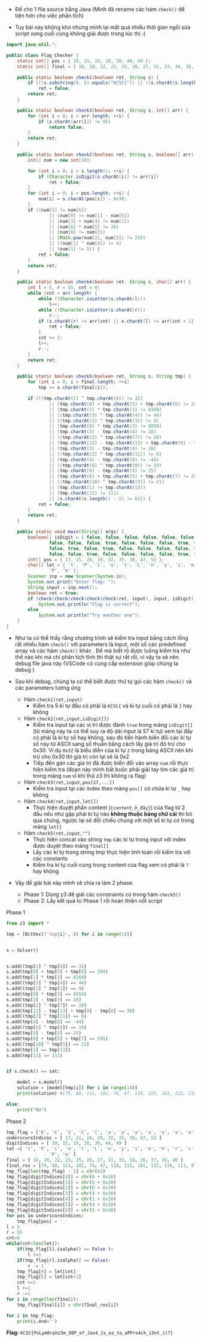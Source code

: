 - Đề cho 1 file source bằng Java (Mình đã rename các hàm `check()` để tiện hơn cho việc phân tích)

- Tuy bài này không khó nhưng mình lại mất quá nhiều thời gian ngồi sửa script xong cuối cùng không giải được trong lúc thi :(

```Java
import java.util.*;

public class Flag_Checker {
	static int[] pos = { 10, 15, 19, 28, 30, 44, 49 };
	static int[] f1nal = { 18, 20, 22, 23, 25, 26, 27, 31, 33, 34, 36, 37, 39, 40 };

	public static boolean check1(boolean ret, String s) {
		if ((!s.substring(0, 5).equals("KCSC{")) || !(s.charAt(s.length() - 1) == '}'))
			ret = false;
		return ret;
	}

	public static boolean check3(boolean ret, String s, int[] arr) {
		for (int i = 0; i < arr.length; ++i) {
			if (s.charAt(arr[i]) != 95)
				return false;
		}
		return ret;
	}

	public static boolean check2(boolean ret, String s, boolean[] arr) {
		int[] num = new int[10];

		for (int i = 0; i < s.length(); ++i) {
			if (Character.isDigit(s.charAt(i)) != arr[i])
				ret = false;
		}
		for (int i = 0; i < pos.length; ++i) {
			num[i] = s.charAt(pos[i]) - 0x30;
		}
		if ((num[1] != num[6])
				|| (num[0] != num[1] - num[6])
				|| (num[3] + num[4] != num[1])
				|| (num[6] * num[5] != 20)
				|| (num[0] != num[2])
				|| (Math.pow(num[3], num[5]) != 256)
				|| ((num[1] ^ num[4]) != 4)
				|| (num[1] != 5)) {
			ret = false;
		}
		return ret;
	}

	public static boolean check4(boolean ret, String s, char[] arr) {
		int l = 5, r = 55, cnt = 0;
		while (cnt < arr.length) {
			while (!Character.isLetter(s.charAt(l)))
				l++;
			while (!Character.isLetter(s.charAt(r)))
				r--;
			if (s.charAt(r) != arr[cnt] || s.charAt(l) != arr[cnt + 1]) {
				ret = false;
			}
			cnt += 2;
			l++;
			r--;
		}
		return ret;
	}

	public static boolean check5(boolean ret, String s, String tmp) {
		for (int i = 0; i < f1nal.length; ++i)
			tmp += s.charAt(f1nal[i]);

		if (((tmp.charAt(2) ^ tmp.charAt(0)) != 32)
				|| (tmp.charAt(0) + tmp.charAt(5) + tmp.charAt(6) != 294)
				|| (tmp.charAt(1) * tmp.charAt(3) != 8160)
				|| ((tmp.charAt(3) ^ tmp.charAt(4)) != 44)
				|| ((tmp.charAt(2) ^ tmp.charAt(3)) != 9)
				|| (tmp.charAt(0) * tmp.charAt(3) != 8058)
				|| (tmp.charAt(3) - tmp.charAt(4) != 28)
				|| ((tmp.charAt(2) ^ tmp.charAt(7)) != 28)
				|| (tmp.charAt(12) - tmp.charAt(13) + tmp.charAt(9) - tmp.charAt(8) != 38)
				|| (tmp.charAt(3) - tmp.charAt(4) != 28)
				|| ((tmp.charAt(2) ^ tmp.charAt(11)) != 0)
				|| (tmp.charAt(4) - tmp.charAt(6) != -44)
				|| ((tmp.charAt(6) ^ tmp.charAt(8)) != 19)
				|| (tmp.charAt(9) - tmp.charAt(5) != 25)
				|| (tmp.charAt(0) + tmp.charAt(5) + tmp.charAt(7) != 291)
				|| ((tmp.charAt(10) ^ tmp.charAt(5)) != 21)
				|| (tmp.charAt(1) != tmp.charAt(13))
				|| (tmp.charAt(11) != 111)
				|| (s.charAt(s.length() - 2) != 63)) {
			ret = false;
		}
		return ret;
	}

	public static void main(String[] args) {
		boolean[] isDigit = { false, false, false, false, false, false, false, false, false, false, true, false,
				false, false, false, true, false, false, false, true, false, false, false, false, false, false, false,
				false, true, false, true, false, false, false, false, false, false, false, false, false, false, false,
				false, false, true, false, false, false, false, true, false, false, false, false, false, false, false };
		int[] pos = { 17, 21, 24, 29, 32, 35, 38, 47, 52 };
		char[] let = { 't', 'P', 'i', 'o', 't', 'L', 'n', 'y', 'i', 'm', 'h', 'r', 'c', 'p', 'o', 'h', 'r', 'i',
				'P', 'm' };
		Scanner inp = new Scanner(System.in);
		System.out.print("Enter flag: ");
		String input = inp.next();
		boolean ret = true;
		if (check(check(check(check(check(ret, input), input, isDigit), input, pos), input, let), input, ""))
			System.out.println("Flag is correct");
		else
			System.out.println("Try another one");
	}
}

```
- Như ta có thể thấy rằng chương trình sẽ kiểm tra input bằng cách lồng rất nhiều hàm `check()` với parameters là input, một số các predefined array và các hàm `check()` khác . Để mà biết rõ được luồng kiểm tra như thế nào khi mà chỉ phân tích tĩnh thì thật sự rất rối, vì vậy ta sẽ nên debug file java này (VSCode có cung cấp extension giúp chúng ta debug )

- Sau khi debug, chúng ta có thể biết được thứ tự gọi các hàm `check()` và các parameters tương ứng
  	+ Hàm `check1(ret,input)`
  	  + Kiểm tra 5 kí tự đầu có phải là `KCSC{` và kí tự cuối có phải là `}` hay không
  	+ Hàm `check2(ret,input,isDigit[])`
  	  + Kiểm tra input tại các vị trí được đánh `true` trong mảng `isDigit[]` (từ mảng này ta có thể suy ra độ dài input là 57 kí tự) xem tại đấy có phải là kí tự số hay không, sau đó tiến hành biến đổi các kí tự số này từ ASCII sang số thuần bằng cách lấy giá trị đó trừ cho 0x30. Ví dụ `0x32` là biểu diễn của kí tự `2` trong bảng ASCII nên khi trừ cho 0x30 thì giá trị còn lại sẽ là 0x2
  	  + Tiếp đến gán các giá trị đã được biến đổi vào array `num` rồi thực hiện kiểm tra (đoạn này mình bắt buộc phải giải tay tìm các giá trị trong mảng `num` vì khi thử z3 thì không ra flag)
  	+ Hàm `check3(ret,input,pos[17,...])`
  	  + Kiểm tra input tại các index theo mảng `pos[]` có chứa kí tự `_` hay không
  	+ Hàm `check4(ret,input,let[])`
  	  + Thực hiện duyệt phần content (`{content_ở_đây}`) của flag từ 2 đầu nếu như gặp phải kí tự nào **không thuộc bảng chữ cái** thì bỏ qua chúng, ngược lại sẽ đối chiếu chúng với một số kí tự có trong mảng `let[]`
  	+ Hàm `check5(ret,input,"")`
  	  + Thực hiện concat vào string `tmp` các kí tự trong input với index được duyệt theo mảng `f1nal[]`
  	  + Lấy các kí tự trong string tmp thực hiện tính toán rồi kiểm tra với các constants
  	  + Kiểm tra kí tự cuối cùng trong content của flag xem có phải là `?` hay không

- Vậy để giải bài này mình sẽ chia ra làm 2 phase:
  + Phase 1: Dùng z3 để giải các constraints có trong hàm `check5()`
  + Phase 2: Lấy kết quả từ Phase 1 rồi hoàn thiện nốt script

Phase 1
```python
from z3 import *

tmp = [BitVec(f'tmp{i}', 8) for i in range(14)]


s = Solver()


s.add((tmp[2] ^ tmp[0]) == 32)
s.add(tmp[0] + tmp[5] + tmp[6] == 294)
s.add(tmp[1] * tmp[3] == 8160)
s.add((tmp[3] ^ tmp[4]) == 44)
s.add((tmp[2] ^ tmp[3]) == 9)
s.add(tmp[0] * tmp[3] == 8058)
s.add(tmp[3] - tmp[4] == 28)
s.add((tmp[2] ^ tmp[7]) == 28)
s.add(tmp[12] - tmp[13] + tmp[9] - tmp[8] == 38)
s.add((tmp[2] ^ tmp[11]) == 0)
s.add(tmp[4] - tmp[6] == -44)
s.add((tmp[6] ^ tmp[8]) == 19)
s.add(tmp[9] - tmp[5] == 25)
s.add(tmp[0] + tmp[5] + tmp[7] == 291)
s.add((tmp[10] ^ tmp[5]) == 21)
s.add(tmp[1] == tmp[13])
s.add(tmp[11] == 111)  


if s.check() == sat:

    model = s.model()
    solution = [model[tmp[i]] for i in range(14)]
    print(solution) #[79, 80, 111, 102, 74, 97, 118, 115, 101, 122, 116, 111, 97, 80]

else:
    print("No")

```

Phase 2 
```python
tmp_flag = ['K', 'C', 'S', 'C', '{', 'a', 'a', 'a', 'a', 'a', 'a', 'a', 'a', 'a', 'a', 'a', 'a', 'a', 'a', 'a', 'a', 'a', 'a', 'a', 'a', 'a', 'a', 'a', 'a', 'a', 'a', 'a', 'a', 'a', 'a', 'a', 'a', 'a', 'a', 'a', 'a', 'a', 'a', 'a', 'a', 'a', 'a', 'a', 'a', 'a', 'a', 'a', 'a', 'a', 'a', 'a', '}']
underscoreIndices = [ 17, 21, 24, 29, 32, 35, 38, 47, 52 ]
digitIndices = [ 10, 15, 19, 28, 30, 44, 49 ]
let =[ 't', 'P', 'i', 'o', 't', 'L', 'n', 'y', 'i', 'm', 'h', 'r', 'c', 'p', 'o', 'h', 'r', 'i',
				'P', 'm' ]
f1nal = [ 18, 20, 22, 23, 25, 26, 27, 31, 33, 34, 36, 37, 39, 40 ]
f1nal_res = [79, 80, 111, 102, 74, 97, 118, 115, 101, 122, 116, 111, 97, 80]
tmp_flag[len(tmp_flag) - 2] = chr(63)
tmp_flag[digitIndices[0]] = chr(0 + 0x30)
tmp_flag[digitIndices[1]] = chr(5 + 0x30)
tmp_flag[digitIndices[2]] = chr(0 + 0x30)
tmp_flag[digitIndices[3]] = chr(4 + 0x30)
tmp_flag[digitIndices[4]] = chr(1 + 0x30)
tmp_flag[digitIndices[5]] = chr(4 + 0x30)
tmp_flag[digitIndices[6]] = chr(5 + 0x30)
for pos in underscoreIndices:
    tmp_flag[pos] = '_'
l = 5 
r = 55
cnt=0
while(cnt<len(let)):
    if(tmp_flag[l].isalpha() == False ):
        l +=1
    if(tmp_flag[r].isalpha() == False):
        r -= 1 
    tmp_flag[r] = let[cnt]
    tmp_flag[l] = let[cnt+1]
    cnt +=2 
    l +=1
    r -=1
for i in range(len(f1nal)):
    tmp_flag[f1nal[i]] = chr(f1nal_res[i])

for i in tmp_flag:
    print(i,end='')

```
**Flag:** `KCSC{PoLym0rphi5m_O0P_of_Jav4_1s_ez_to_aPPro4ch_i5nt_it?}`
  	

